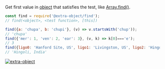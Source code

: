 Get first value in [object] that satisfies the test, like [Array.find()].

```javascript
const find = require('@extra-object/find');
// find(<object>, <test function>, [this])

find({a: 'chupa', b: 'chupi'}, (v) => v.startsWith('chup'));
// 'chupa'
find({'mer': 1, 'ven': 2, 'ear': 3}, (v, k) => k[0]==='e');
// 3
find({ligo0: 'Hanford Site, US', ligo1: 'Livingston, US', ligo2: 'Hingoli, India'}, (v, k, obj) => k==='ligo'+(Object.keys(obj).length-1));
// 'Hingoli, India'
```


[![extra-object](https://i.imgur.com/yFUJ4GM.jpg)](https://www.npmjs.com/package/extra-object)

[object]: https://developer.mozilla.org/en-US/docs/Web/JavaScript/Guide/Working_with_Objects
[Array.find()]: https://developer.mozilla.org/en-US/docs/Web/JavaScript/Reference/Global_Objects/Array/find
